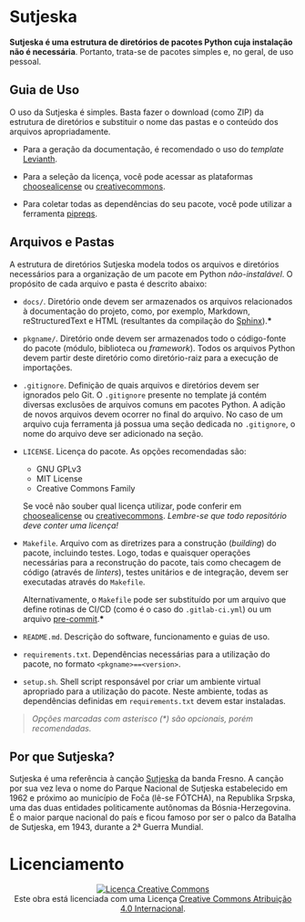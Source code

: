 # Sutjeska

**Sutjeska é uma estrutura de diretórios de pacotes Python cuja instalação não é necessária**. Portanto, trata-se de pacotes simples e, no geral, de uso pessoal.

## Guia de Uso

O uso da Sutjeska é simples. Basta fazer o download (como ZIP) da estrutura de diretórios e substituir o nome das pastas e o conteúdo dos arquivos apropriadamente.

- Para a geração da documentação, é recomendado o uso do *template* [Levianth](link).

- Para a seleção da licença, você pode acessar as plataformas [choosealicense](https://choosealicense.com/) ou [creativecommons](https://creativecommons.org/choose/).
- Para coletar todas as dependências do seu pacote, você pode utilizar a ferramenta [pipreqs](https://pypi.org/project/pipreqs/).

## Arquivos e Pastas

A estrutura de diretórios Sutjeska modela todos os arquivos e diretórios necessários para a organização de um pacote em Python *não-instalável*. O propósito de cada arquivo e pasta é descrito abaixo:

- `docs/`. Diretório onde devem ser armazenados os arquivos relacionados à documentação do projeto, como, por exemplo, Markdown, reStructuredText e HTML (resultantes da compilação do [Sphinx](https://www.sphinx-doc.org/en/master/)).**\***

- `pkgname/`. Diretório onde devem ser armazenados todo o código-fonte do pacote (módulo, biblioteca ou *framework*). Todos os arquivos Python devem partir deste diretório como diretório-raiz para a execução de importações.

- `.gitignore`. Definição de quais arquivos e diretórios devem ser ignorados pelo Git. O `.gitignore` presente no template já contém diversas exclusões de arquivos comuns em pacotes Python. A adição de novos arquivos devem ocorrer no final do arquivo. No caso de um arquivo cuja ferramenta já possua uma seção dedicada no `.gitignore`, o nome do arquivo deve ser adicionado na seção.

- `LICENSE`. Licença do pacote. As opções recomendadas são:

  - GNU GPLv3
  - MIT License
  - Creative Commons Family

  Se você não souber qual licença utilizar, pode conferir em [choosealicense](https://choosealicense.com/) ou [creativecommons](https://creativecommons.org/choose/). *Lembre-se que todo repositório deve conter uma licença!*

- `Makefile`. Arquivo com as diretrizes para a construção (*building*) do pacote, incluindo testes. Logo, todas e quaisquer operações necessárias para a reconstrução do pacote, tais como checagem de código (através de *linters*), testes unitários e de integração, devem ser executadas através do `Makefile`.

  Alternativamente, o `Makefile` pode ser substituído por um arquivo que define rotinas de CI/CD (como é o caso do `.gitlab-ci.yml`) ou um arquivo [pre-commit](https://pre-commit.com/).**\***

- `README.md`. Descrição do software, funcionamento e guias de uso.

- `requirements.txt`. Dependências necessárias para a utilização do pacote, no formato `<pkgname>==<version>`.

- `setup.sh`. Shell script responsável por criar um ambiente virtual apropriado para a utilização do pacote. Neste ambiente, todas as dependências definidas em `requirements.txt` devem estar instaladas.



> *Opções marcadas com asterisco (\*) são opcionais, porém recomendadas.*

## Por que Sutjeska?

Sutjeska é uma referência à canção [Sutjeska](https://www.youtube.com/watch?v=QfObaecWMCg) da banda Fresno. A canção por sua vez leva o nome do Parque Nacional de Sutjeska estabelecido em 1962 e próximo ao município de Foča (lê-se FÓTCHA), na Republika Srpska, uma das duas entidades politicamente autônomas da Bósnia-Herzegovina. É o maior parque nacional do país e ficou famoso por ser o palco da Batalha de Sutjeska, em 1943, durante a 2ª Guerra Mundial.

# Licenciamento



<p align='center'>
    <a rel="license" href="http://creativecommons.org/licenses/by/4.0/">
	    <img alt="Licença Creative Commons" style="border-width:0" src="https://i.creativecommons.org/l/by/4.0/88x31.png" />
    </a>
    <br />Este obra está licenciada com uma Licença <a rel="license" href="http://creativecommons.org/licenses/by/4.0/">Creative Commons Atribuição 4.0 Internacional</a>.
</p>


